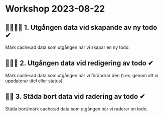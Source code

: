 # Workshop 2023-08-22

## 🧓🏻👶🏻 1. Utgången data vid skapande av ny todo ✔

Märk cache:ad data som utgången när vi skapar en ny todo.

## 🧓🏻📝 2. Utgången data vid redigering av todo ✔

Märk cache:ad data som utgången när vi förändrar den (t.ex. genom att vi uppdaterar titel eller status).

## 🧹📝 3. Städa bort data vid radering av todo ✔

Städa bort/märk cache:ad data som utgången när vi raderar en todo.
